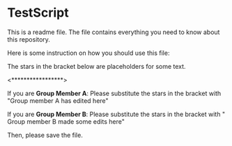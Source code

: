 # TestScript

This is a readme file. The file contains everything you need to know about this repository.

Here is some instruction on how you should use this file:

The stars in the bracket below are placeholders for some text.

<*****************>

If you are **Group Member A**: Please substitute the stars in the bracket with "Group member A has edited here"

If you are **Group Member B**: Please substitute the stars in the bracket with " Group member B made some edits here"

Then, please save the file.
